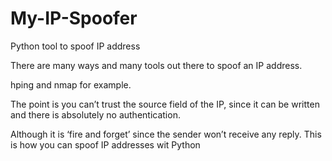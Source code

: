 # My-IP-Spoofer
Python tool to spoof IP address

There are many ways and many tools out there to spoof an IP address.

hping and nmap for example.

The point is you can’t trust the source field of the IP, since it can be written and there is absolutely no authentication. 

Although it is ‘fire and forget’ since the sender won’t receive any reply. This is how you can spoof IP addresses wit Python
